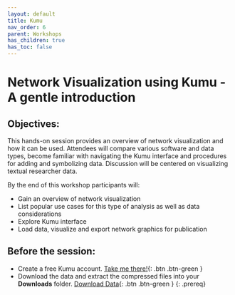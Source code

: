 ```yaml
---
layout: default
title: Kumu
nav_order: 6
parent: Workshops
has_children: true
has_toc: false
---
```

# Network Visualization using Kumu - A gentle introduction

## Objectives:

This hands-on session provides an overview of network visualization and how it can be used. Attendees will compare various software and data types, become familiar with navigating the Kumu interface and procedures for adding and symbolizing data. Discussion will be centered on visualizing textual researcher data.     

By the end of this workshop participants will:

  - Gain an overview of network visualization  
  - List popular use cases for this type of analysis as well as data considerations  
  - Explore Kumu interface  
  - Load data, visualize and export network graphics for publication  
  

## Before the session:
- Create a free Kumu account. [Take me there!](https://kumu.io/register){: .btn .btn-green }
- Download the data and extract the compressed files into your **Downloads** folder. [Download Data](https://github.com/meginwinnipeg/workshops/raw/main/content/handson/kumu/data/kumuData.zip){: .btn .btn-green }
{: .prereq}




